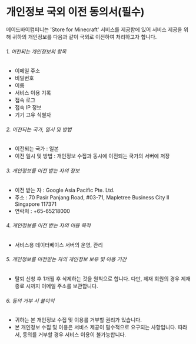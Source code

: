 # 개인정보 국외 이전 동의서(필수)

메이드바이컴퍼니는 'Store for Minecraft' 서비스를 제공함에 있어 서비스 제공을 위해 귀하의 개인정보를 다음과 같이 국외로 이전하여 처리하고자 합니다.



###### 1. 이전되는 개인정보의 항목

- 이메일 주소
- 비밀번호
- 이름
- 서비스 이용 기록
- 접속 로그
- 접속 IP 정보
- 기기 고유 식별자

###### 2. 이전되는 국가, 일시 및 방법

- 이전되는 국가 : 일본
- 이전 일시 및 방법 : 개인정보 수집과 동시에 이전되는 국가의 서버에 저장

###### 3. 개인정보를 이전 받는 자의 정보

- 이전 받는 자 : Google Asia Pacific Pte. Ltd.
- 주소 : 70 Pasir Panjang Road, #03-71, Mapletree Business City II Singapore 117371
- 연락처 : +65-65218000

###### 4. 개인정보를 이전 받는 자의 이용 목적

- 서비스용 데이터베이스 서버의 운영, 관리

###### 5. 개인정보를 이전받는 자의 개인정보 보유 및 이용 기간

- 탈퇴 신청 후 1개월 후 삭제하는 것을 원칙으로 합니다. 다만, 제재 회원의 경우 제재 종료 시까지 이메일 주소를 보관합니다.

###### 6. 동의 거부 시 불이익

- 귀하는 본 개인정보 수집 및 이용를 거부할 권리가 있습니다. 
- 본 개인정보 수집 및 이용은 서비스 제공이 필수적으로 요구되는 사항입니다. 따라서, 동의를 거부할 경우 서비스 이용이 불가능합니다.